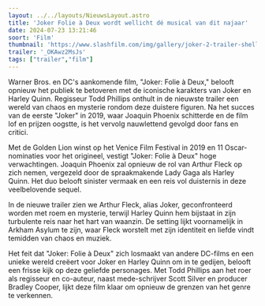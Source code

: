 ```yaml
---
layout: ../../layouts/NieuwsLayout.astro
title: 'Joker Folie à Deux wordt wellicht dé musical van dit najaar'
date: 2024-07-23 13:21:46
soort: 'Film'
thumbnail: 'https://www.slashfilm.com/img/gallery/joker-2-trailer-shell-trailer-on-tuesday-723/the-world-smiles-with-joker-folie-deux-this-fall-1721742076.jpg'
trailer: '_OKAwz2MsJs'
tags: ["trailer","film"]
---
```


Warner Bros. en DC's aankomende film, "Joker: Folie à Deux," belooft opnieuw het publiek te betoveren met de iconische karakters van Joker en Harley Quinn. Regisseur Todd Phillips onthult in de nieuwste trailer een wereld van chaos en mysterie rondom deze duistere figuren. Na het succes van de eerste "Joker" in 2019, waar Joaquin Phoenix schitterde en de film lof en prijzen oogstte, is het vervolg nauwlettend gevolgd door fans en critici.

Met de Golden Lion winst op het Venice Film Festival in 2019 en 11 Oscar-nominaties voor het origineel, vestigt "Joker: Folie à Deux" hoge verwachtingen. Joaquin Phoenix zal opnieuw de rol van Arthur Fleck op zich nemen, vergezeld door de spraakmakende Lady Gaga als Harley Quinn. Het duo belooft sinister vermaak en een reis vol duisternis in deze veelbelovende sequel.

In de nieuwe trailer zien we Arthur Fleck, alias Joker, geconfronteerd worden met roem en mysterie, terwijl Harley Quinn hem bijstaat in zijn turbulente reis naar het hart van waanzin. De setting lijkt voornamelijk in Arkham Asylum te zijn, waar Fleck worstelt met zijn identiteit en liefde vindt temidden van chaos en muziek.

Het feit dat "Joker: Folie à Deux" zich losmaakt van andere DC-films en een unieke wereld creëert voor Joker en Harley Quinn om in te gedijen, belooft een frisse kijk op deze geliefde personages. Met Todd Phillips aan het roer als regisseur en co-auteur, naast mede-schrijver Scott Silver en producer Bradley Cooper, lijkt deze film klaar om opnieuw de grenzen van het genre te verkennen.
